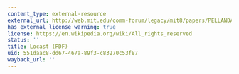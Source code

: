 ```yaml
---
content_type: external-resource
external_url: http://web.mit.edu/comm-forum/legacy/mit8/papers/PELLANDA_LocastPaper.pdf
has_external_license_warning: true
license: https://en.wikipedia.org/wiki/All_rights_reserved
status: ''
title: Locast (PDF)
uid: 551daac8-dd67-467a-89f3-c83270c53f87
wayback_url: ''
---
```

